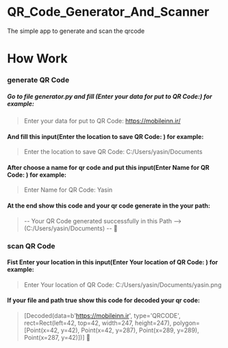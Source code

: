 # QR_Code_Generator_And_Scanner
The simple app to generate and scan the qrcode 
# How Work
### generate QR Code
##### Go to file generator.py and fill (Enter your data for put to QR Code:) for example: 
> Enter your data for put to QR Code: https://mobileinn.ir/
#### And fill this input(Enter the location to save QR Code: ) for example:
> Enter the location to save QR Code: C:/Users/yasin/Documents
#### After choose a name for qr code and put this input(Enter Name for QR Code: ) for example:
> Enter Name for QR Code: Yasin
#### At the end show this code and your qr code generate in the your path: 
> -- Your QR Code generated successfully in this Path --> (C:/Users/yasin/Documents) -- :tada:

### scan QR Code
#### Fist Enter your location in this input(Enter Your location of QR Code: ) for example:
> Enter Your location of QR Code: C:/Users/yasin/Documents/yasin.png
#### If your file and path true show this code for decoded your qr code:
> [Decoded(data=b'https://mobileinn.ir', type='QRCODE', rect=Rect(left=42, top=42, width=247, height=247), polygon=[Point(x=42, y=42), Point(x=42, y=287), Point(x=289, y=289), Point(x=287, y=42)])] :tada:
